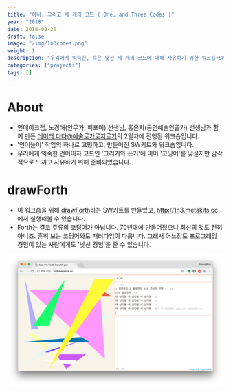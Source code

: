 ```yaml
---
title: "하나, 그리고 세 개의 코드 ( One, and Three Codes )"
year: "2018"
date: 2018-09-20
draft: false
image: "/img/1n3codes.png"
weight: 1
description: "우리에게 익숙한, 혹은 낯선 세 개의 코드에 대해 사유하기 위한 워크숍+SW키트"
categories: ["projects"]
tags: []
---
```


# About
 * 언메이크랩, 노경애(안무가, 퍼포머) 선생님, 홍은지(공연예술연출가) 선생님과 함께 만든 [데이터 다다@예술로가로지르기](http://www.unmakelab.org/blog/2018/08/24/%EB%8D%B0%EC%9D%B4%ED%84%B0-%EB%8B%A4%EB%8B%A4%EC%98%88%EC%88%A0%EB%A1%9C%EA%B0%80%EB%A1%9C%EC%A7%80%EB%A5%B4%EA%B8%B0/)의 2일차에 진행된 워크숍입니다.
 * '언어놀이' 작업의 하나로 고민하고, 만들어진 SW키트와 워크숍입니다.
 * 우리에게 익숙한 언어이자 코드인 '그리기와 쓰기'에 이어 '코딩어'를 낯설지만 감각적으로 느끼고 사유하기 위해 준비되었습니다.

# drawForth

 * 이 워크숍을 위해 [drawForth](https://github.com/picxenk/drawForth)라는 SW키트를 만들었고, http://1n3.metakits.cc 에서 실행해볼 수 있습니다.
 * Forth는 결코 주류의 코딩어가 아닙니다. 70년대에 만들어졌으니 최신의 것도 전혀 아니죠. 흔히 보는 코딩어와도 패러다임이 다릅니다. 그래서 어느정도 프로그래밍 경험이 있는 사람에게도 '낯선 경험'을 줄 수 있습니다.

![](/img/drawforth.png 'drawForth')
